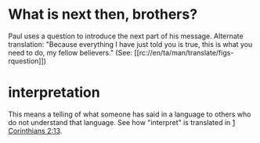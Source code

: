 # What is next then, brothers?

Paul uses a question to introduce the next part of his message. Alternate translation: "Because everything I have just told you is true, this is what you need to do, my fellow believers." (See: [[rc://en/ta/man/translate/figs-rquestion]])

# interpretation

This means a telling of what someone has said in a language to others who do not understand that language. See how "interpret" is translated in [1 Corinthians 2:13](../02/13.md).

